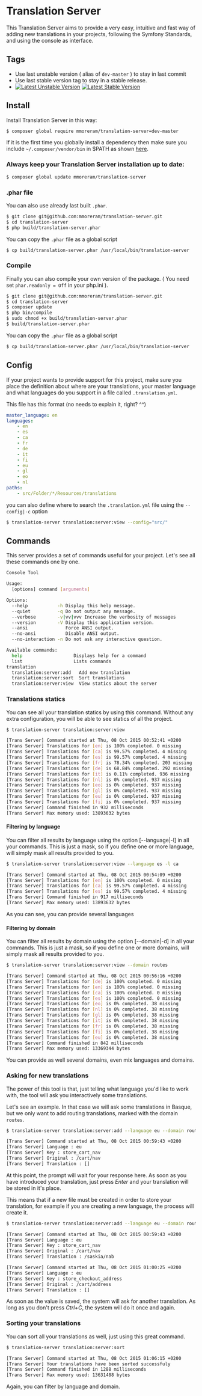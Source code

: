 Translation Server
==================

This Translation Server aims to provide a very easy, intuitive and fast way of
adding new translations in your projects, following the Symfony Standards, and
using the console as interface.

## Tags

* Use last unstable version ( alias of `dev-master` ) to stay in last commit
* Use last stable version tag to stay in a stable release.
* [![Latest Unstable Version](https://poser.pugx.org/mmoreram/translation-server/v/unstable.png)](https://packagist.org/packages/mmoreram/translation-server)
[![Latest Stable Version](https://poser.pugx.org/mmoreram/translation-server/v/stable.png)](https://packagist.org/packages/mmoreram/translation-server)

## Install

Install Translation Server in this way:

``` bash
$ composer global require mmoreram/translation-server=dev-master
```

If it is the first time you globally install a dependency then make sure
you include `~/.composer/vendor/bin` in $PATH as shown [here](http://getcomposer.org/doc/03-cli.md#global).

### Always keep your Translation Server installation up to date:

``` bash
$ composer global update mmoreram/translation-server
```

### .phar file

You can also use already last built `.phar`.

``` bash
$ git clone git@github.com:mmoreram/translation-server.git
$ cd translation-server
$ php build/translation-server.phar
```

You can copy the `.phar` file as a global script

``` bash
$ cp build/translation-server.phar /usr/local/bin/translation-server
```

### Compile

Finally you can also compile your own version of the package. ( You need set `phar.readonly = Off` in your php.ini ).

``` bash
$ git clone git@github.com:mmoreram/translation-server.git
$ cd translation-server
$ composer update
$ php bin/compile
$ sudo chmod +x build/translation-server.phar
$ build/translation-server.phar
```

You can copy the `.phar` file as a global script

``` bash
$ cp build/translation-server.phar /usr/local/bin/translation-server
```

## Config

If your project wants to provide support for this project, make sure you place
the definition about where are your translations, your master language and what
languages do you support in a file called `.translation.yml`.

This file has this format (no needs to explain it, right? ^^)

``` yml
master_language: en
languages:
    - en
    - es
    - ca
    - fr
    - de
    - it
    - fi
    - eu
    - gl
    - eo
    - nl
paths:
    - src/Folder/*/Resources/translations

```

you can also define where to search the `.translation.yml` file using the
`--config|-c` option

``` bash
$ translation-server translation:server:view --config="src/"
```

## Commands

This server provides a set of commands useful for your project. Let's see all
these commands one by one.

``` bash
Console Tool

Usage:
  [options] command [arguments]

Options:
  --help           -h Display this help message.
  --quiet          -q Do not output any message.
  --verbose        -v|vv|vvv Increase the verbosity of messages
  --version        -V Display this application version.
  --ansi              Force ANSI output.
  --no-ansi           Disable ANSI output.
  --no-interaction -n Do not ask any interactive question.

Available commands:
  help                   Displays help for a command
  list                   Lists commands
translation
  translation:server:add   Add new translation
  translation:server:sort  Sort translations
  translation:server:view  View statics about the server
```

### Translations statics

You can see all your translation statics by using this command. Without any
extra configuration, you will be able to see statics of all the project.

``` bash
$ translation-server translation:server:view

[Trans Server] Command started at Thu, 08 Oct 2015 00:52:41 +0200
[Trans Server] Translations for [en] is 100% completed. 0 missing
[Trans Server] Translations for [ca] is 99.57% completed. 4 missing
[Trans Server] Translations for [es] is 99.57% completed. 4 missing
[Trans Server] Translations for [fr] is 78.34% completed. 203 missing
[Trans Server] Translations for [de] is 68.84% completed. 292 missing
[Trans Server] Translations for [it] is 0.11% completed. 936 missing
[Trans Server] Translations for [nl] is 0% completed. 937 missing
[Trans Server] Translations for [eo] is 0% completed. 937 missing
[Trans Server] Translations for [gl] is 0% completed. 937 missing
[Trans Server] Translations for [eu] is 0% completed. 937 missing
[Trans Server] Translations for [fi] is 0% completed. 937 missing
[Trans Server] Command finished in 932 milliseconds
[Trans Server] Max memory used: 13893632 bytes
```

#### Filtering by language

You can filter all results by language using the option [--language|-l] in
all your commands. This is just a mask, so if you define one or more language,
will simply mask all results provided to you.

``` bash
$ translation-server translation:server:view --language es -l ca

[Trans Server] Command started at Thu, 08 Oct 2015 00:54:09 +0200
[Trans Server] Translations for [en] is 100% completed. 0 missing
[Trans Server] Translations for [ca] is 99.57% completed. 4 missing
[Trans Server] Translations for [es] is 99.57% completed. 4 missing
[Trans Server] Command finished in 917 milliseconds
[Trans Server] Max memory used: 13893632 bytes
```

As you can see, you can provide several languages

#### Filtering by domain

You can filter all results by domain using the option [--domain|-d] in
all your commands. This is just a mask, so if you define one or more domains,
will simply mask all results provided to you.

``` bash
$ translation-server translation:server:view --domain routes

[Trans Server] Command started at Thu, 08 Oct 2015 00:56:16 +0200
[Trans Server] Translations for [de] is 100% completed. 0 missing
[Trans Server] Translations for [en] is 100% completed. 0 missing
[Trans Server] Translations for [ca] is 100% completed. 0 missing
[Trans Server] Translations for [es] is 100% completed. 0 missing
[Trans Server] Translations for [eo] is 0% completed. 38 missing
[Trans Server] Translations for [nl] is 0% completed. 38 missing
[Trans Server] Translations for [gl] is 0% completed. 38 missing
[Trans Server] Translations for [it] is 0% completed. 38 missing
[Trans Server] Translations for [fr] is 0% completed. 38 missing
[Trans Server] Translations for [fi] is 0% completed. 38 missing
[Trans Server] Translations for [eu] is 0% completed. 38 missing
[Trans Server] Command finished in 842 milliseconds
[Trans Server] Max memory used: 13369344 bytes
```

You can provide as well several domains, even mix languages and domains.

### Asking for new translations

The power of this tool is that, just telling what language you'd like to work
with, the tool will ask you interactively some translations.

Let's see an example. In that case we will ask some translations in Basque, but
we only want to add routing translations, marked with the domain `routes`.

``` bash
$ translation-server translation:server:add --language eu --domain routes

[Trans Server] Command started at Thu, 08 Oct 2015 00:59:43 +0200
[Trans Server] Language : eu
[Trans Server] Key : store_cart_nav
[Trans Server] Original : /cart/nav
[Trans Server] Translation : []
```

At this point, the prompt will wait for your response here.
As soon as you have introduced your translation, just press *Enter* and your
translation will be stored in it's place.

This means that if a new file must be created in order to store your
translation, for example if you are creating a new language, the process will
create it.

``` bash
$ translation-server translation:server:add --language eu --domain routes

[Trans Server] Command started at Thu, 08 Oct 2015 00:59:43 +0200
[Trans Server] Language : eu
[Trans Server] Key : store_cart_nav
[Trans Server] Original : /cart/nav
[Trans Server] Translation : /saskia/nab

[Trans Server] Command started at Thu, 08 Oct 2015 01:00:25 +0200
[Trans Server] Language : eu
[Trans Server] Key : store_checkout_address
[Trans Server] Original : /cart/address
[Trans Server] Translation : []
```

As soon as the value is saved, the system will ask for another translation. As
long as you don't press *Ctrl+C*, the system will do it once and again.

### Sorting your translations

You can sort all your translations as well, just using this great command.

``` bash
$ translation-server translation:server:sort

[Trans Server] Command started at Thu, 08 Oct 2015 01:06:15 +0200
[Trans Server] Your translations have been sorted successfuly
[Trans Server] Command finished in 1288 milliseconds
[Trans Server] Max memory used: 13631488 bytes
```

Again, you can filter by language and domain.
